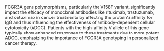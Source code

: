 FCGR3A gene polymorphisms, particularly the V158F variant, significantly impact the efficacy of monoclonal antibodies like rituximab, trastuzumab, and cetuximab in cancer treatments by affecting the protein's affinity for IgG and thus influencing the effectiveness of antibody-dependent cellular cytotoxicity (ADCC). Patients with the high-affinity V allele of this gene typically show enhanced responses to these treatments due to more potent ADCC, emphasizing the importance of FCGR3A genotyping in personalized cancer therapy.
